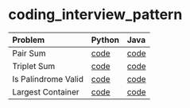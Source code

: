 # coding_interview_pattern

| Problem  | Python                        | Java                                                                 |
| :--- |:------------------------------|:---------------------------------------------------------------------| 
| Pair Sum | [code](python/01_pair_sum.py) | [code](java/src/main/java/tw/idv/stevenang/pairSum/Solution.java)    |
| Triplet Sum | [code](python/02_triplet_sum.py) | [code](java/src/main/java/tw/idv/stevenang/tripletSum/Solution.java) |
| Is Palindrome Valid | [code](python/03_is_palindrome_valid.py) | [code](java/src/main/java/tw/idv/stevenang/isPalindromeValid/Solution.java) |
| Largest Container | [code](python/04_largest_container.py) | [code](java/src/main/java/tw/idv/stevenang/largestContainer/Solution.java) |
